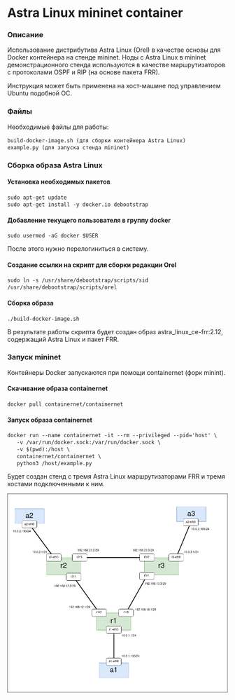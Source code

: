 # Astra Linux mininet container

### Описание

Использование дистрибутива Astra Linux (Orel) в качестве основы для Docker контейнера на стенде mininet. Ноды с Astra Linux в mininet демонстрационного стенда используются в качестве маршрутизаторов с протоколами OSPF и RIP (на основе пакета FRR).

Инструкция может быть применена на хост-машине под управлением Ubuntu подобной ОС.

### Файлы

Необходимые файлы для работы:

```
build-docker-image.sh (для сборки контейнера Astra Linux)
example.py (для запуска стенда mininet)
```

### Сборка образа Astra Linux

#### Установка необходимых пакетов

```
sudo apt-get update
sudo apt-get install -y docker.io debootstrap
```

#### Добавление текущего пользователя в группу docker

```
sudo usermod -aG docker $USER
```

После этого нужно перелогиниться в систему.

#### Создание ссылки на скрипт для сборки редакции Orel

```
sudo ln -s /usr/share/debootstrap/scripts/sid /usr/share/debootstrap/scripts/orel
```

#### Сборка образа

```
./build-docker-image.sh
```

В результате работы скрипта будет создан образ astra_linux_ce-frr:2.12, содержащий Astra Linux и пакет FRR.

### Запуск mininet

Контейнеры Docker запускаются при помощи containernet (форк minint).

#### Скачивание образа containernet

```
docker pull containernet/containernet
```

#### Запуск образа containernet

```
docker run --name containernet -it --rm --privileged --pid='host' \
   -v /var/run/docker.sock:/var/run/docker.sock \
   -v $(pwd):/host \
   containernet/containernet \
   python3 /host/example.py
```

Будет создан стенд с тремя Astra Linux маршрутизаторами FRR и тремя хостами подключенными к ним.

![](lab.png)
